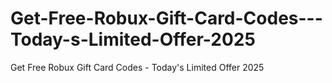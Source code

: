 # Get-Free-Robux-Gift-Card-Codes---Today-s-Limited-Offer-2025
Get Free Robux Gift Card Codes - Today's Limited Offer 2025

